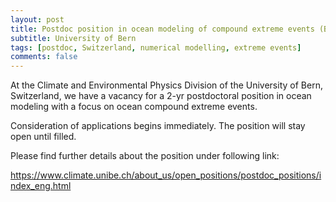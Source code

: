 ```yaml
---
layout: post
title: Postdoc position in ocean modeling of compound extreme events (Bern, Switzerland)
subtitle: University of Bern
tags: [postdoc, Switzerland, numerical modelling, extreme events]
comments: false
---
```

At the Climate and Environmental Physics Division of the University of Bern, Switzerland, we have a vacancy for a 2-yr postdoctoral position in ocean modeling with a focus on ocean compound extreme events.

Consideration of applications begins immediately. The position will stay open until filled.

Please find further details about the position under following link:

https://www.climate.unibe.ch/about_us/open_positions/postdoc_positions/index_eng.html
